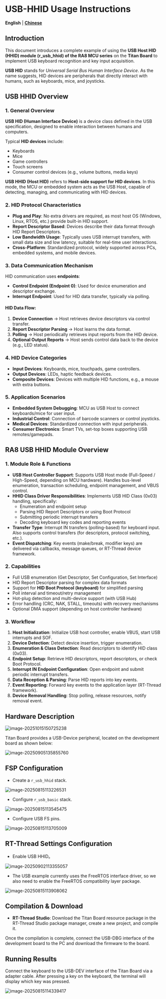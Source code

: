 # USB-HHID Usage Instructions

**English** | [**Chinese**](./README_zh.md)

## Introduction

This document introduces a complete example of using the **USB Host HID (HHID) module (r_usb_hhid) of the RA8 MCU series** on the **Titan Board** to implement USB keyboard recognition and key input acquisition.

**USB HID** stands for *Universal Serial Bus Human Interface Device*. As the name suggests, HID devices are peripherals that directly interact with humans, such as keyboards, mice, and joysticks.

## USB HHID Overview

### 1. General Overview

**USB HID (Human Interface Device)** is a device class defined in the USB specification, designed to enable interaction between humans and computers.

Typical **HID devices** include:

- Keyboards
- Mice
- Game controllers
- Touch screens
- Consumer control devices (e.g., volume buttons, media keys)

**USB HHID (Host HID)** refers to **Host-side support for HID devices**. In this mode, the MCU or embedded system acts as the USB Host, capable of detecting, managing, and communicating with HID devices.

### 2. HID Protocol Characteristics

- **Plug and Play**: No extra drivers are required, as most host OS (Windows, Linux, RTOS, etc.) provide built-in HID support.
- **Report Descriptor Based**: Devices describe their data format through HID Report Descriptors.
- **Low Bandwidth Usage**: Typically uses USB interrupt transfers, with small data size and low latency, suitable for real-time user interactions.
- **Cross-Platform**: Standardized protocol, widely supported across PCs, embedded systems, and mobile devices.

### 3. Data Communication Mechanism

HID communication uses **endpoints**:

- **Control Endpoint (Endpoint 0)**: Used for device enumeration and descriptor exchange.
- **Interrupt Endpoint**: Used for HID data transfer, typically via polling.

#### HID Data Flow:

1. **Device Connection** → Host retrieves device descriptors via control transfer.
2. **Report Descriptor Parsing** → Host learns the data format.
3. **Polling** → Host periodically retrieves input reports from the HID device.
4. **Optional Output Reports** → Host sends control data back to the device (e.g., LED status).

### 4. HID Device Categories

- **Input Devices**: Keyboards, mice, touchpads, game controllers.
- **Output Devices**: LEDs, haptic feedback devices.
- **Composite Devices**: Devices with multiple HID functions, e.g., a mouse with extra buttons.

### 5. Application Scenarios

- **Embedded System Debugging**: MCU as USB Host to connect keyboards/mice for user input.
- **Industrial Control**: Connection of barcode scanners or control joysticks.
- **Medical Devices**: Standardized connection with input peripherals.
- **Consumer Electronics**: Smart TVs, set-top boxes supporting USB remotes/gamepads.

## RA8 USB HHID Module Overview

### 1. Module Role & Functions

- **USB Host Controller Support**: Supports USB Host mode (Full-Speed / High-Speed, depending on MCU hardware). Handles bus-level enumeration, transaction scheduling, endpoint management, and VBUS control.
- **HHID Class Driver Responsibilities**: Implements USB HID Class (0x03) handling, specifically:
  - Enumeration and endpoint setup
  - Parsing HID Report Descriptors or using Boot Protocol
  - Submitting periodic interrupt transfers
  - Decoding keyboard key codes and reporting events
- **Transfer Type**: Interrupt IN transfers (polling-based) for keyboard input. Also supports control transfers (for descriptors, protocol switching, etc.).
- **Event Dispatching**: Key events (make/break, modifier keys) are delivered via callbacks, message queues, or RT-Thread device framework.

### 2. Capabilities

- Full USB enumeration (Get Descriptor, Set Configuration, Set Interface)
- HID Report Descriptor parsing for complex data formats
- Support for **HID Boot Protocol (keyboard)** for simplified parsing
- Poll interval and timeout/retry management
- Hot-plug detection and multi-device support (with USB Hub)
- Error handling (CRC, NAK, STALL, timeouts) with recovery mechanisms
- Optional DMA support (depending on host controller hardware)

### 3. Workflow

1. **Host Initialization**: Initialize USB host controller, enable VBUS, start USB interrupts and SOF.
2. **Device Detection**: Detect device insertion, trigger enumeration.
3. **Enumeration & Class Detection**: Read descriptors to identify HID class (0x03).
4. **Endpoint Setup**: Retrieve HID descriptors, report descriptors, or check Boot Protocol.
5. **Interrupt IN Endpoint Configuration**: Open endpoint and submit periodic interrupt transfers.
6. **Data Reception & Parsing**: Parse HID reports into key events.
7. **Event Reporting**: Forward key events to the application layer (RT-Thread framework).
8. **Device Removal Handling**: Stop polling, release resources, notify removal event.

## Hardware Description

![image-20251015150725238](figures/image-20251015150725238.png)

Titan Board provides a USB-Device peripheral, located on the development board as shown below:

![image-20250905135855760](figures/image-20250905135855760.png)

## FSP Configuration

* Create a  `r_usb_hhid` stack.

![image-20250815113226531](figures/image-20250815113226531.png)

* Configure  `r_usb_basic` stack.

![image-20250815113545475](figures/image-20250815113545475.png)

* Configure USB FS pins.

![image-20250815113705009](figures/image-20250815113705009.png)

## RT-Thread Settings Configuration

* Enable USB HHID。

![image-20250902113355057](figures/image-20250902113355057.png)

* The USB example currently uses the FreeRTOS interface driver, so we also need to enable the FreeRTOS compatibility layer package.

![image-20250815113908062](figures/image-20250815113908062.png)

## Compilation & Download

* **RT-Thread Studio**: Download the Titan Board resource package in the RT-Thread Studio package manager, create a new project, and compile it.

Once the compilation is complete, connect the USB-DBG interface of the development board to the PC and download the firmware to the board.

## Running Results

Connect the keyboard to the USB-DEV interface of the Titan Board via a adapter cable. After pressing a key on the keyboard, the terminal will display which key was pressed.

![image-20250815114339417](figures/image-20250815114339417.png)